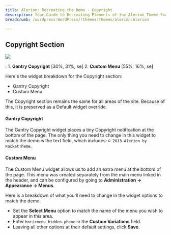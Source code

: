 ```yaml
---
title: Alerion: Recreating the Demo - Copyright
description: Your Guide to Recreating Elements of the Alerion Theme for WordPress
breadcrumb: /wordpress:WordPress/!themes:Themes/alerion:Alerion

---
```


Copyright Section
-----
![][copyright]

:   1. **Gantry Copyright** [30%, 31%, se]
	2. **Custom Menu** [55%, 16%, se]

Here's the widget breakdown for the Copyright section:

* Gantry Copyright
* Custom Menu

The Copyright section remains the same for all areas of the site. Because of this, it is preserved as a Default widget override.

#### Gantry Copyright

The Gantry Copyright widget places a tiny Copyright notification at the bottom of the page. The only thing you need to change in this widget to match the demo is the text field, which includes: `© 2013 Alerion by RocketTheme`. 

#### Custom Menu

The Custom Menu widget allows us to add an extra menu at the bottom of the page. This menu was created separately from the main menu linked in the header, and can be configured by going to **Administration -> Appearance -> Menus**.

Here is a breakdown of what you'll need to change in the widget options to match the demo.

* Set the **Select Menu** option to match the name of the menu you wish to appear in this area.
* Enter `horizmenu hidden-phone` in the **Custom Variations** field.
* Leaving all other options at their default settings, click **Save**.

[copyright]: assets/demo_11.jpeg